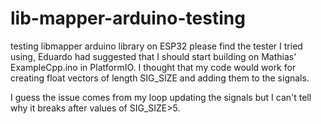 # lib-mapper-arduino-testing
testing libmapper arduino library on ESP32
please find the tester I tried using, Eduardo had suggested that I should start building on Mathias' ExampleCpp.ino in PlatformIO.
I thought that my code would work for creating float vectors of length SIG_SIZE and adding them to the signals. 

I guess the issue comes from my loop updating the signals but I can't tell why it breaks after values of SIG_SIZE>5.
